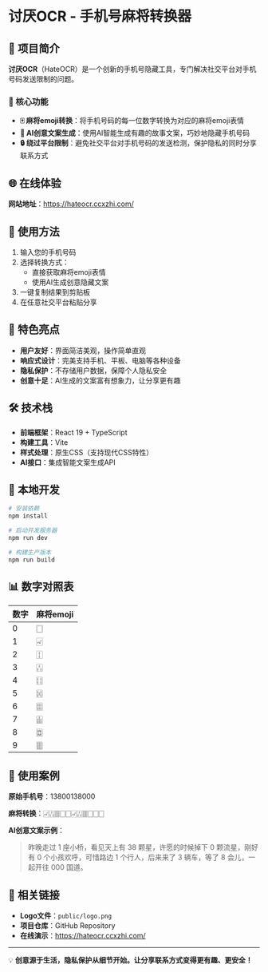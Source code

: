 # 讨厌OCR - 手机号麻将转换器

## 🎯 项目简介

**讨厌OCR**（HateOCR）是一个创新的手机号隐藏工具，专门解决社交平台对手机号码发送限制的问题。

### 🌟 核心功能

- **🀄 麻将emoji转换**：将手机号码的每一位数字转换为对应的麻将emoji表情
- **🤖 AI创意文案生成**：使用AI智能生成有趣的故事文案，巧妙地隐藏手机号码
- **🔒 绕过平台限制**：避免社交平台对手机号码的发送检测，保护隐私的同时分享联系方式

## 🌐 在线体验

**网站地址**：https://hateocr.ccxzhi.com/

## 📱 使用方法

1. 输入您的手机号码
2. 选择转换方式：
   - 直接获取麻将emoji表情
   - 使用AI生成创意隐藏文案
3. 一键复制结果到剪贴板
4. 在任意社交平台粘贴分享

## 🎨 特色亮点

- **用户友好**：界面简洁美观，操作简单直观
- **响应式设计**：完美支持手机、平板、电脑等各种设备
- **隐私保护**：不存储用户数据，保障个人隐私安全
- **创意十足**：AI生成的文案富有想象力，让分享更有趣

## 🛠️ 技术栈

- **前端框架**：React 19 + TypeScript
- **构建工具**：Vite
- **样式处理**：原生CSS（支持现代CSS特性）
- **AI接口**：集成智能文案生成API

## 🚀 本地开发

```bash
# 安装依赖
npm install

# 启动开发服务器
npm run dev

# 构建生产版本
npm run build
```

## 📊 数字对照表

| 数字 | 麻将emoji |
|------|-----------|
| 0    | 🀆        |
| 1    | 🀐        |
| 2    | 🀑        |
| 3    | 🀒        |
| 4    | 🀓        |
| 5    | 🀔        |
| 6    | 🀕        |
| 7    | 🀖        |
| 8    | 🀗        |
| 9    | 🀘        |

## 📝 使用案例

**原始手机号**：13800138000

**麻将转换**：🀐🀒🀘🀆🀆🀐🀒🀘🀆🀆🀆

**AI创意文案示例**：
> 昨晚走过 1 座小桥，看见天上有 38 颗星，许愿的时候掉下 0 颗流星，刚好有 0 个小孩欢呼，可惜路边 1 个行人，后来来了 3 辆车，等了 8 会儿，一起开往 000 国道。

## 🔗 相关链接

- **Logo文件**：`public/logo.png`
- **项目仓库**：GitHub Repository
- **在线演示**：https://hateocr.ccxzhi.com/

---

💡 **创意源于生活，隐私保护从细节开始。让分享联系方式变得更有趣、更安全！**
